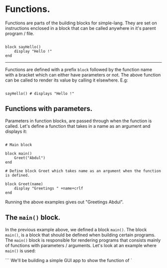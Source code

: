 # Functions.
Functions are parts of the  building blocks for simple-lang. They are set on instructions enclosed in a block that can be called anywhere in it's parent program / file.

```

block sayHello()
    display "Hello !"
end

```
---

Functions are defined with a prefix `block` followed by the function name with a bracket which  can either have parameters or not. The above function can be called to render its value by calling it elsewhere. E.g:

```

sayHello() # displays "Hello !"

```

## Functions with parameters.

Parameters in function blocks, are passed through when the function is called. Let's define a function that takes in a name as an argument and displays it:

``` Name.sim -  Display name.

# Main block 

block main()
    Greet("Abdul")
end

# Define block Greet which takes name as an argument when the function is defined.

block Greet(name)
    display "Greetings " +name+crlf
end

```
 Running the above examples gives out "Greetings Abdul". 

 ## The `main()` block.
 In the previous example above, we defined a block `main()`. The block `main()`, is a block that should be defined when building certain programs. The `main()` block is responsible for rendering programs that consists mainly of functions with parameters / arguments. Let's look at an example where   `main()` is used:

``` We'll be building a simple GUI app to show the function of `